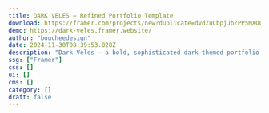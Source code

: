 ```yaml
---
title: DARK VELES — Refined Portfolio Template
download: https://framer.com/projects/new?duplicate=dVdZuCbpjJbZPP5MXO0f&via=boucheedesign&duplicateType=siteTemplate
demo: https://dark-veles.framer.website/
author: "boucheedesign"
date: 2024-11-30T08:39:53.028Z
description: "Dark Veles – a bold, sophisticated dark-themed portfolio template crafted to showcase your creative projects. Perfect for designers, artists, photographers, and developers, Dark Veles provides a sleek platform that highlights your work."
ssg: ["Framer"]
css: []
ui: []
cms: []
category: []
draft: false
---
```

